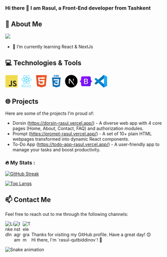 ### Hi there 👋 I am Rasul, a Front-End developer from Tashkent

## 🚀 About Me
![](https://komarev.com/ghpvc/?username=your-github-rasul-qutbiddinov&color=green)
- 🌱 I’m currently learning React & NextJs

## 💻 Technologies & Tools
<div>
  <img src="https://github.com/devicons/devicon/blob/master/icons/javascript/javascript-original.svg" title="JavaScript" alt="JavaScript" width="40" height="40"/>&nbsp;
  <img src="https://github.com/devicons/devicon/blob/master/icons/react/react-original-wordmark.svg" title="React" alt="React" width="40" height="40"/>&nbsp;
  <img src="https://github.com/devicons/devicon/blob/master/icons/html5/html5-original.svg" title="HTML5" alt="HTML" width="40" height="40"/>&nbsp;
  <img src="https://github.com/devicons/devicon/blob/master/icons/css3/css3-plain-wordmark.svg"  title="CSS3" alt="CSS" width="40" height="40"/>&nbsp;
  <img src="https://github.com/devicons/devicon/blob/master/icons/nextjs/nextjs-original.svg" title="Next" alt="Next" width="40" height="40"/>&nbsp;
  <img src="https://github.com/devicons/devicon/blob/master/icons/bootstrap/bootstrap-original.svg" title="Bootstrap" alt="Bootstrap" width="40" height="40"/>&nbsp;
  <img src="https://github.com/devicons/devicon/blob/master/icons/vscode/vscode-original.svg" title="VSCode" alt="VSCode" width="40" height="40"/>&nbsp;
</div>

## 🌐 Projects

Here are some of the projects I'm proud of:

- Dorsin (https://dorsin-rasul.vercel.app/) - A diverse web app with 4 core pages (Home, About, Contact, FAQ) and authorization modules.
- Prompt (https://prompt-rasul.vercel.app/) - A set of 10+ plain HTML webpages transformed into dynamic React components.
- To-Do App (https://todo-app-rasul.vercel.app/) - A user-friendly app to manage your tasks and boost productivity.

### :fire: My Stats :
[![GitHub Streak](https://github-readme-streak-stats.herokuapp.com/?user=rasul-qutbiddinov)](https://git.io/streak-stats)

[![Top Langs](https://github-readme-stats.vercel.app/api/top-langs/?username=rasul-qutbiddinov&layout=compact)](https://github.com/anuraghazra/github-readme-stats)

## 📫 Contact Me

Feel free to reach out to me through the following channels:

[<img align="left" alt="LinkedIn" width="28px" src="https://www.vectorlogo.zone/logos/linkedin/linkedin-icon.svg" />](https://www.linkedin.com/in/rasul-qutbiddinov/)
[<img align="left" alt="Instagram" width="28px" src="https://www.vectorlogo.zone/logos/instagram/instagram-icon.svg" />](https://www.instagram.com/qutbiddinov.04/)
[<img align="left" alt="Telegram" width="28px" src="https://www.vectorlogo.zone/logos/telegram/telegram-tile.svg" />](https://t.me/Qutbiddinov_04)

<br />
<br />
Thanks for visiting my GitHub profile. Have a great day! 😊
<br />
Hi there, I'm `rasul-qutbiddinov`! 🐍

![Snake animation](https://github.com/`your_username`/`your_username`/blob/output/github-contribution-grid-snake.svg)
